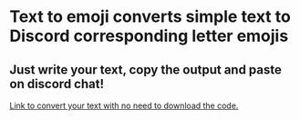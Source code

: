 # Text to emoji converts simple text to Discord corresponding letter emojis

## Just write your text, copy the output and paste on discord chat!

<a href="https://texttoemoji.vercel.app/">Link to convert your text with no need to download the code.</a>

